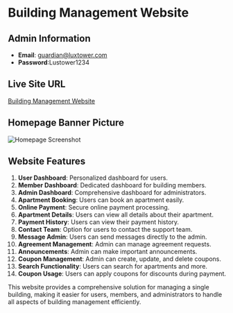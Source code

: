 # Building Management Website

## Admin Information
- **Email**: guardian@luxtower.com
- **Password**:Lustower1234

## Live Site URL
[Building Management Website](https://fluffy-gaufre-5d80b4.netlify.app/)

## Homepage Banner Picture
![Homepage Screenshot](https://i.ibb.co/yhfhp7P/Screenshot-2024-06-11-021126.png)

## Website Features
1. **User Dashboard**: Personalized dashboard for users.
2. **Member Dashboard**: Dedicated dashboard for building members.
3. **Admin Dashboard**: Comprehensive dashboard for administrators.
4. **Apartment Booking**: Users can book an apartment easily.
5. **Online Payment**: Secure online payment processing.
6. **Apartment Details**: Users can view all details about their apartment.
7. **Payment History**: Users can view their payment history.
8. **Contact Team**: Option for users to contact the support team.
9. **Message Admin**: Users can send messages directly to the admin.
10. **Agreement Management**: Admin can manage agreement requests.
11. **Announcements**: Admin can make important announcements.
12. **Coupon Management**: Admin can create, update, and delete coupons.
13. **Search Functionality**: Users can search for apartments and more.
14. **Coupon Usage**: Users can apply coupons for discounts during payment.

This website provides a comprehensive solution for managing a single building, making it easier for users, members, and administrators to handle all aspects of building management efficiently.

